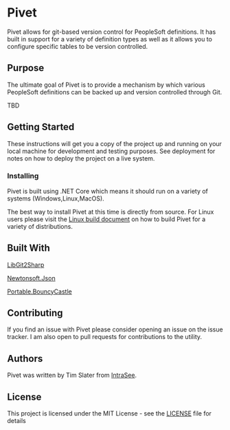 # Pivet

Pivet allows for git-based version control for PeopleSoft definitions. It has built in support for a variety of definition types as well as it allows you to configure specific tables to be version controlled.

## Purpose
The ultimate goal of Pivet is to provide a mechanism by which various PeopleSoft definitions can be backed up and version controlled through Git. 

TBD

## Getting Started

These instructions will get you a copy of the project up and running on your local machine for development and testing purposes. See deployment for notes on how to deploy the project on a live system.

### Installing

Pivet is built using .NET Core which means it should run on a variety of systems (Windows,Linux,MacOS). 

The best way to install Pivet at this time is directly from source. For Linux users please visit the [Linux build document](Linux.md) on how to build Pivet for a variety of distributions.

## Built With

[LibGit2Sharp](https://github.com/libgit2/libgit2sharp)

[Newtonsoft.Json](https://github.com/JamesNK/Newtonsoft.Json)

[Portable.BouncyCastle](https://github.com/onovotny/bc-csharp)


## Contributing

If you find an issue with Pivet please consider opening an issue on the issue tracker. I am also open to pull requests for contributions to the utility.

## Authors

Pivet was written by Tim Slater from [IntraSee](https://intrasee.com/).

## License

This project is licensed under the MIT License - see the [LICENSE](LICENSE) file for details

